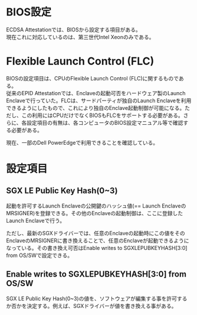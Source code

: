 # BIOS設定

ECDSA Attestationでは、BIOSから設定する項目がある。  
現在これに対応しているのは、第三世代Intel Xeonのみである。  

# Flexible Launch Control (FLC)
BIOSの設定項目は、CPUのFlexible Launch Control (FLC)に関するものである。  
従来のEPID Attestationでは、Enclaveの起動可否をハードウェア製のLaunch Enclaveで行っていた。FLCは、サードパーティが独自のLaunch Enclaveを利用できるようにしたもので、これにより独自のEnclave起動制御が可能になる。ただし、この利用にはCPUだけでなくBIOSもFLCをサポートする必要がある。さらに、各設定項目の有無は、各コンピュータのBIOS設定マニュアル等で確認する必要がある。

現在、一部のDell PowerEdgeで利用できることを確認している。

# 設定項目

## SGX LE Public Key Hash(0~3)
起動を許可するLaunch Enclaveの公開鍵のハッシュ値(== Launch EnclaveのMRSIGNER)を登録できる。その他のEnclaveの起動制御は、ここに登録したLaunch Enclaveで行う。

ただし、最新のSGXドライバーでは、任意のEnclaveの起動時にこの値をそのEnclaveのMRSIGNERに書き換えることで、任意のEnclaveが起動できるようになっている。その書き換え可否はEnable writes to SGXLEPUBKEYHASH[3:0] from OS/SWで設定できる。

## Enable writes to SGXLEPUBKEYHASH[3:0] from OS/SW
SGX LE Public Key Hash(0~3)の値を、ソフトウェアが編集する事を許可するか否かを決定する。例えば、SGXドライバーが値を書き換える事がある。


